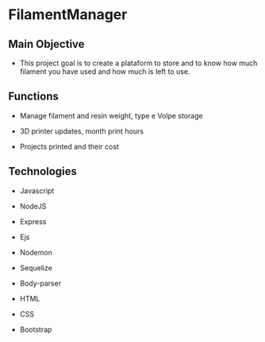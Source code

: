 # FilamentManager
 
## Main Objective

* This project goal is to create a plataform to store and to know how much filament you have used and how much is left to use.

## Functions 

* Manage filament and resin weight, type e Volpe storage 

* 3D printer updates, month print hours 

* Projects printed and their cost 

## Technologies

* Javascript

* NodeJS

* Express

* Ejs

* Nodemon

* Sequelize

* Body-parser

* HTML

* CSS

* Bootstrap
